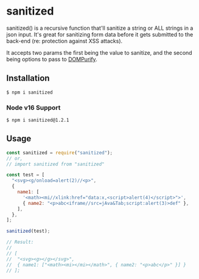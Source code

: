 # sanitized

sanitized() is a recursive function that'll sanitize a string or ALL strings in a json input. It's great for sanitizing form data before it gets submitted to the back-end (re: protection against XSS attacks).

It accepts two params the first being the value to sanitize, and the second being options to pass to [DOMPurify](https://www.npmjs.com/package/dompurify).

## Installation

```
$ npm i sanitized
```

### Node v16 Support

```
$ npm i sanitized@1.2.1
```

## Usage

```javascript
const sanitized = require("sanitized");
// or,
// import sanitized from "sanitized"

const test = [
  "<svg><g/onload=alert(2)//<p>",
  {
    name1: [
      '<math><mi//xlink:href="data:x,<script>alert(4)</script>">',
      { name2: "<p>abc<iframe//src=jAva&Tab;script:alert(3)>def" },
    ],
  },
];

sanitized(test);

// Result:
//
// [
//  "<svg><g></g></svg>",
//  { name1: ["<math><mi></mi></math>", { name2: "<p>abc</p>" }] }
// ];
```
